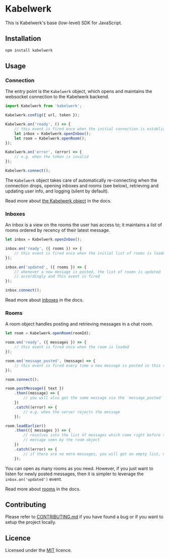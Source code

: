 # Kabelwerk

This is Kabelwerk's base (low-level) SDK for JavaScript.

## Installation

```sh
npm install kabelwerk
```

## Usage

### Connection

The entry point is the `Kabelwerk` object, which opens and maintains the websocket connection to the Kabelwerk backend.

```js
import Kabelwerk from 'kabelwerk';

Kabelwerk.config({ url, token });

Kabelwerk.on('ready', () => {
    // this event is fired once when the initial connection is established
    let inbox = Kabelwerk.openInbox();
    let room = Kabelwerk.openRoom();
});

Kabelwerk.on('error', (error) => {
    // e.g. when the token is invalid
});

Kabelwerk.connect();
```

The `Kabelwerk` object takes care of automatically re-connecting when the connection drops, opening inboxes and rooms (see below), retrieving and updating user info, and logging (silent by default).

Read more about [the Kabelwerk object](./docs/kabelwerk.md) in the docs.

### Inboxes

An inbox is a view on the rooms the user has access to; it maintains a list of rooms ordered by recency of their latest message.

```js
let inbox = Kabelwerk.openInbox();

inbox.on('ready', ({ rooms }) => {
    // this event is fired once when the initial list of rooms is loaded
});

inbox.on('updated', ({ rooms }) => {
    // whenever a new message is posted, the list of rooms is updated
    // accordingly and this event is fired
});

inbox.connect();
```

Read more about [inboxes](./docs/inboxes.md) in the docs.

### Rooms

A room object handles posting and retrieving messages in a chat room.

```js
let room = Kabelwerk.openRoom(roomId);

room.on('ready', ({ messages }) => {
    // this event is fired once when the room is loaded
});

room.on('message_posted', (message) => {
    // this event is fired every time a new message is posted in this room
});

room.connect();

room.postMessage({ text })
    .then((message) => {
        // you will also get the same message via the `message_posted` event
    })
    .catch((error) => {
        // e.g. when the server rejects the message
    });

room.loadEarlier()
    .then(({ messages }) => {
        // resolves into the list of messages which come right before the earliest
        // message seen by the room object
    })
    .catch((error) => {
        // if there are no more messages, you will get an empty list, not an error
    });
```

You can open as many rooms as you need. However, if you just want to listen for newly posted messages, then it is simpler to leverage the `inbox.on('updated')` event.

Read more about [rooms](./docs/rooms.md) in the docs.

## Contributing

Please refer to [CONTRIBUTING.md](./CONTRIBUTING.md) if you have found a bug or if you want to setup the project locally.

## Licence

Licensed under the [MIT](./LICENSE) licence.
